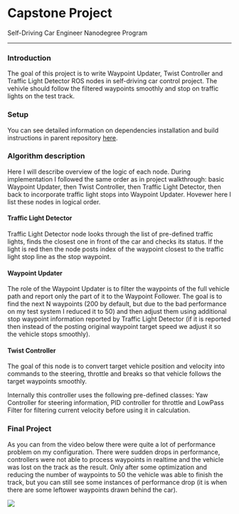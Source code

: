 # Capstone Project
Self-Driving Car Engineer Nanodegree Program

---

### Introduction

The goal of this project is to write Waypoint Updater, Twist Controller and Traffic Light Detector ROS nodes in self-driving car control project. The vehivle should follow the filtered waypoints smoothly and stop on traffic lights on the test track.

### Setup

You can see detailed information on dependencies installation and build instructions in parent repository [here](https://github.com/udacity/CarND-Capstone).

### Algorithm description

Here I will describe overview of the logic of each node. During implementation I followed the same order as in project walkthrough: basic Waypoint Updater, then Twist Controller, then Traffic Light Detector, then back to incorporate traffic light stops into Waypoint Updater. Hovewer here I list these nodes in logical order.

#### Traffic Light Detector

Traffic Light Detector node looks through the list of pre-defined traffic lights, finds the closest one in front of the car and checks its status. If the light is red then the node posts index of the waypoint closest to the traffic light stop line as the stop waypoint.

#### Waypoint Updater

The role of the Waypoint Updater is to filter the waypoints of the full vehicle path and report only the part of it to the Waypoint Follower. The goal is to find the next N waypoints (200 by default, but due to the bad performance on my test system I reduced it to 50) and then adjust them using additional stop waypoint information reported by Traffic Light Detector (if it is reported then instead of the posting original waypoint target speed we adjust it so the vehicle stops smoothly).

#### Twist Controller

The goal of this node is to convert target vehicle position and velocity into commands to the steering, throttle and breaks so that vehicle follows the target waypoints smoothly.

Internally this controller uses the following pre-defined classes: Yaw Controller for steering information, PID controller for throttle and LowPass Filter for filtering current velocity before using it in calculation.

### Final Project

As you can from the video below there were quite a lot of performance problem on my configuration. There were sudden drops in performance, controllers were not able to process waypoints in realtime and the vehicle was lost on the track as the result. Only after some optimization and reducing the number of waypoints to 50 the vehicle was able to finish the track, but you can still see some instances of performance drop (it is when there are some leftower waypoints drawn behind the car).

[![](https://img.youtube.com/vi/RLh2INBoFxE/0.jpg)](https://www.youtube.com/watch?v=RLh2INBoFxE)